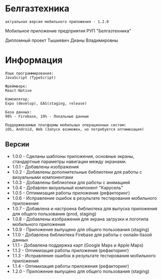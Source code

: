 # Белгазтехника
`актуальная версия мобильного приложения - 1.2.0`

Мобильное приложение предприятия РУП "Белгазтехника"

Дипломный проект Тышкевич Дианы Владимировны

# Информация

```
Язык программирования: 
JavaScript (TypeScript)

Фреймворк:
React-Native

Компилятор: 
Expo (develop), EAS(staging, release)

База данных: 
90% - Firebase, 10% - Локальные данные

Поддерживаемые платформы мобильных операционных систем: 
iOS, Android, Web (Запуск возможен, но потребуется оптимизация)
```

## Версии

* 1.0.0 - Сделаны шаблоны приложения, основные экраны, стандартные параметры навигации между экранами.
* 1.0.1 - Добавлены изображения
* 1.0.2 - Добавлены дополнительные библиотеки для работы с визуальными компонентами
* 1.0.3 - Добавлены библиотеки для работы с анимацией
* 1.0.4 - Добавлен визуальный компонент "Карусель"
* 1.0.5 - Оптимизация работы приложения (рефакторинг)
* 1.0.6 - Исправление ошибок в результате тестирования мобильного приложения
* 1.0.7 - Добавлена и настроена библиотека для выпуска приложения для общего пользования (prod, staging)
* 1.0.8 - Добавлены изображения для экрана загрузки и логотипа мобильного приложения
* 1.0.9 - Приложение выпущено для общего пользования (staging)
* 1.1.0 - Добавлена библиотека Firebase для работы с онлайн базой данных
* 1.1.1 - Добавлена поддержка карт (Google Maps и Apple Maps)
* 1.1.2 - Оптимизация работы приложения (рефакторинг)
* 1.1.3 - Исправление ошибок в результате тестирования мобильного приложения
* 1.1.4 - Оптимизация работы приложения (рефакторинг)
* 1.2.0 - Приложение выпущено для общего пользования (staging)

